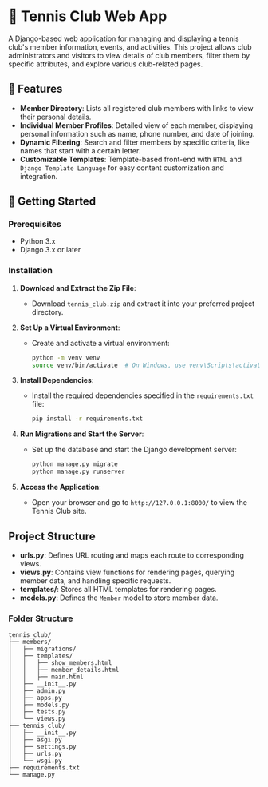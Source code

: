 # 🎾 Tennis Club Web App

A Django-based web application for managing and displaying a tennis club's member information, events, and activities. This project allows club administrators and visitors to view details of club members, filter them by specific attributes, and explore various club-related pages.

## 📌 Features

- **Member Directory**: Lists all registered club members with links to view their personal details.
- **Individual Member Profiles**: Detailed view of each member, displaying personal information such as name, phone number, and date of joining.
- **Dynamic Filtering**: Search and filter members by specific criteria, like names that start with a certain letter.
- **Customizable Templates**: Template-based front-end with `HTML` and `Django Template Language` for easy content customization and integration.

## 🚀 Getting Started

### Prerequisites
- Python 3.x
- Django 3.x or later

### Installation
1. **Download and Extract the Zip File**: 
   - Download `tennis_club.zip` and extract it into your preferred project directory.

2. **Set Up a Virtual Environment**:
   - Create and activate a virtual environment:
     ```bash
     python -m venv venv
     source venv/bin/activate  # On Windows, use venv\Scripts\activate
     ```

3. **Install Dependencies**:
   - Install the required dependencies specified in the `requirements.txt` file:
     ```bash
     pip install -r requirements.txt
     ```

4. **Run Migrations and Start the Server**:
   - Set up the database and start the Django development server:
     ```bash
     python manage.py migrate
     python manage.py runserver
     ```

5. **Access the Application**:
   - Open your browser and go to `http://127.0.0.1:8000/` to view the Tennis Club site.

## Project Structure

- **urls.py**: Defines URL routing and maps each route to corresponding views.
- **views.py**: Contains view functions for rendering pages, querying member data, and handling specific requests.
- **templates/**: Stores all HTML templates for rendering pages.
- **models.py**: Defines the `Member` model to store member data.

### Folder Structure
```plaintext
tennis_club/
├── members/
│   ├── migrations/
│   ├── templates/
│   │   ├── show_members.html
│   │   ├── member_details.html
│   │   ├── main.html
│   ├── __init__.py
│   ├── admin.py
│   ├── apps.py
│   ├── models.py
│   ├── tests.py
│   └── views.py
├── tennis_club/
│   ├── __init__.py
│   ├── asgi.py
│   ├── settings.py
│   ├── urls.py
│   └── wsgi.py
├── requirements.txt
└── manage.py
